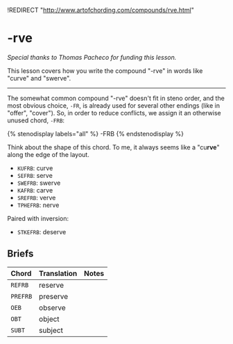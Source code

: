 !REDIRECT "http://www.artofchording.com/compounds/rve.html"

# -rve

_Special thanks to Thomas Pacheco for funding this lesson._

This lesson covers how you write the compound "-rve" in words like "curve" and "swerve".

-------

The somewhat common compound "-rve" doesn't fit in steno order, and the most obvious choice, `-FR`, is already used for several other endings (like in "offer", "cover"). So, in order to reduce conflicts, we assign it an otherwise unused chord, `-FRB`:

{% stenodisplay labels="all" %}
-FRB
{% endstenodisplay %}

Think about the shape of this chord. To me, it always seems like a "cu**rve**" along the edge of the layout.

* `KUFRB`: curve
* `SEFRB`: serve
* `SWEFRB`: swerve
* `KAFRB`: carve
* `SREFRB`: verve
* `TPHEFRB`: nerve

Paired with inversion:

* `STKEFRB`: deserve

## Briefs

|   Chord    |  Translation  | Notes |
| :--------- | :------------ | :---- |
| `REFRB`    | reserve |  |
| `PREFRB`  | preserve |  |
| `OEB`   | observe      |  |
| `OBT`   | object       |  |
| `SUBT`   | subject |  |